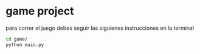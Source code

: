 # game project

para correr el juego debes seguir las siguienes instrucciones en la terminal
```sh
cd game/
python main.py
```